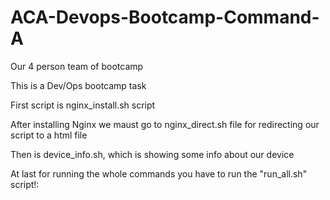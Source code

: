 # ACA-Devops-Bootcamp-Command-A

Our 4 person team of bootcamp

This is a Dev/Ops bootcamp task

First script is nginx_install.sh script

After installing Nginx we maust go to nginx_direct.sh file for redirecting our script to a html file

Then is device_info.sh, which is showing some info about our device


At last for running the whole commands you have to run the "run_all.sh" script!:
